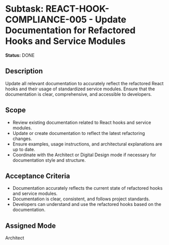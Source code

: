 # Subtask: REACT-HOOK-COMPLIANCE-005 - Update Documentation for Refactored Hooks and Service Modules

**Status:** DONE

## Description

Update all relevant documentation to accurately reflect the refactored React hooks and their usage of standardized service modules. Ensure that the documentation is clear, comprehensive, and accessible to developers.

## Scope

- Review existing documentation related to React hooks and service modules.
- Update or create documentation to reflect the latest refactoring changes.
- Ensure examples, usage instructions, and architectural explanations are up to date.
- Coordinate with the Architect or Digital Design mode if necessary for documentation style and structure.

## Acceptance Criteria

- Documentation accurately reflects the current state of refactored hooks and service modules.
- Documentation is clear, consistent, and follows project standards.
- Developers can understand and use the refactored hooks based on the documentation.

## Assigned Mode

Architect
